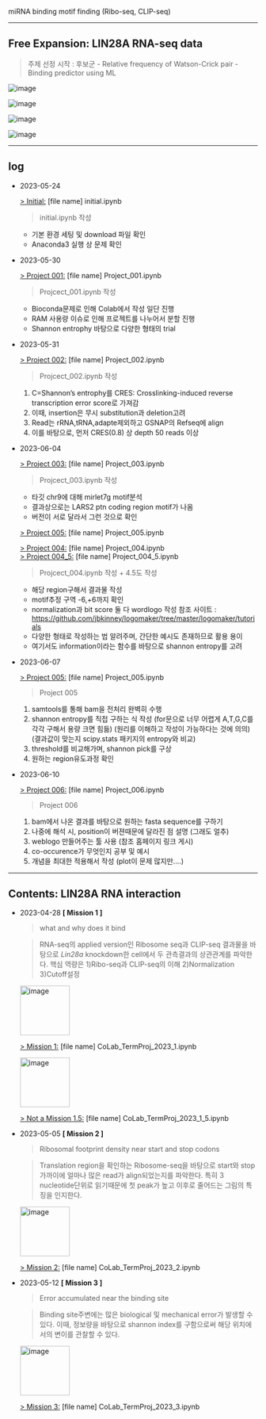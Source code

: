 miRNA binding motif finding (Ribo-seq, CLIP-seq)

____

## Free Expansion: LIN28A RNA-seq data 

  > 주제 선정 시작 : 후보군
    - Relative frequency of Watson-Crick pair
    - Binding predictor using ML

![image](https://github.com/WoobeenJeong/bioinfo1_jwb/assets/132027211/4f30d5d2-b7e1-4d47-9c27-7b044e673265)

![image](https://github.com/WoobeenJeong/bioinfo1_jwb/assets/132027211/bd1ffd8d-e8f5-4404-8aff-5155eb1c8b08)

![image](https://github.com/WoobeenJeong/bioinfo1_jwb/assets/132027211/a877d0a0-dfb4-4738-9a96-2c1481de6c54)

![image](https://github.com/WoobeenJeong/bioinfo1_jwb/assets/132027211/c94b6fcc-ecd1-4f54-a656-54d4dd52d2b8)

_______________________________________________
## log

* 2023-05-24
   
   [> Initial:](https://github.com/WoobeenJeong/bioinfo1_jwb/blob/main/initial.ipynb)
   [file name] initial.ipynb
  > initial.ipynb 작성
    - 기본 환경 세팅 및 download 파일 확인
    - Anaconda3 실행 상 문제 확인

* 2023-05-30
   
   [> Project 001:](https://github.com/WoobeenJeong/bioinfo1_jwb/blob/main/Project_001.ipynb)
   [file name] Project_001.ipynb
  > Projcect_001.ipynb 작성
    - Bioconda문제로 인해 Colab에서 작성 일단 진행 
    - RAM 사용량 이슈로 인해 프로젝트를 나누어서 분할 진행
    - Shannon entrophy 바탕으로 다양한 형태의 trial

* 2023-05-31

   [> Project 002:](https://github.com/WoobeenJeong/bioinfo1_jwb/blob/main/Project_002.ipynb)
   [file name] Project_002.ipynb
  > Projcect_002.ipynb 작성
    1) C=Shannon’s entrophy를 CRES: Crosslinking-induced reverse transcription error score로 가져감  
    2) 이때, insertion은 무시 substitution과 deletion고려  
    3) Read는 rRNA,tRNA,adapte제외하고 GSNAP의 Refseq에 align  
    4) 이를 바탕으로, 먼저 CRES(0.8) 상 depth  50 reads 이상

* 2023-06-04

   [> Project 003:](https://github.com/WoobeenJeong/bioinfo1_jwb/blob/main/Project_003.ipynb)
   [file name] Project_003.ipynb
  > Projcect_003.ipynb 작성
    - 타깃 chr9에 대해 mirlet7g motif분석
    - 결과상으로는 LARS2 ptn coding region motif가 나옴
    - 버전이 서로 달라서 그런 것으로 확인

   [> Project 005:](https://github.com/WoobeenJeong/bioinfo1_jwb/blob/main/Project_005.ipynb)
   [file name] Project_005.ipynb  

   [> Project 004:](https://github.com/WoobeenJeong/bioinfo1_jwb/blob/main/Project_004.ipynb)
   [file name] Project_004.ipynb  
   [> Project 004_5:](https://github.com/WoobeenJeong/bioinfo1_jwb/blob/main/Project_004_5.ipynb)
   [file name] Project_004_5.ipynb
   
  > Projcect_004.ipynb 작성 + 4.5도 작성
    - 해당 region구해서 결과물 작성
    - motif추정 구역 -6,+6까지 확인
    - normalization과 bit score 둘 다 wordlogo 작성
    참조 사이트 : https://github.com/jbkinney/logomaker/tree/master/logomaker/tutorials
    - 다양한 형태로 작성하는 법 알려주며, 간단한 예시도 존재하므로 활용 용이
    - 여기서도 information이라는 함수를 바탕으로 shannon entropy를 고려

* 2023-06-07

   [> Project 005:](https://github.com/WoobeenJeong/bioinfo1_jwb/blob/main/Project_005.ipynb)
   [file name] Project_005.ipynb  
  > Project 005  
    1. samtools를 통해 bam을 전처리 완벽히 수행
    2. shannon entropy를 직접 구하는 식 작성 
      (for문으로 너무 어렵게 A,T,G,C를 각각 구해서 용량 크면 힘듦)
      (원리를 이해하고 작성이 가능하다는 것에 의의)
      (결과값이 맞는지 scipy.stats 패키지의 entropy와 비교)
    4. threshold를 비교해가며, shannon pick를 구상
    5. 원하는 region유도과정 확인  

* 2023-06-10

   [> Project 006:](https://github.com/WoobeenJeong/bioinfo1_jwb/blob/main/Project_006.ipynb)
   [file name] Project_006.ipynb

  > Project 006  
    1. bam에서 나온 결과를 바탕으로 원하는 fasta sequence를 구하기
    2. 나중에 해석 시, position이 버젼때문에 달라진 점 설명 (그래도 얼추)
    3. weblogo 만들어주는 툴 사용 (참조 홈페이지 링크 게시)
    4. co-occurence가 무엇인지 공부 및 예시
    5. 개념을 최대한 적용해서 작성 (plot이 문제 많지만....)
 
_______________________________________________




## Contents: LIN28A RNA interaction
* 2023-04-28 **[ Mission 1 ]**
  > what and why does it bind
  
  > RNA-seq의 applied version인 Ribosome seq과 CLIP-seq 결과물을 바탕으로 *Lin28a* knockdown한 cell에서 두 관측결과의 상관관계를 파악한다. 핵심 역량은 1)Ribo-seq과 CLIP-seq의 이해 2)Normalization 3)Cutoff설정

  <p align="left">
  <img src="https://github.com/WoobeenJeong/bioinfo1_jwb/assets/132027211/7ca151d3-76b6-4f95-aecd-c722d0416f04" alt="image" width="auto" height="100">
  </p>

   [> Mission 1:](https://github.com/WoobeenJeong/bioinfo1_jwb/blob/main/CoLab_TermProj_2023_1.ipynb)
   [file name] CoLab_TermProj_2023_1.ipynb
 
  <p align="left">
  <img src="https://github.com/WoobeenJeong/bioinfo1_jwb/assets/132027211/76811af1-eac4-4fc0-b506-7267fd12e05e" alt="image" width="auto" height="100">
  </p>
   
   [> Not a Mission 1.5:](https://github.com/WoobeenJeong/bioinfo1_jwb/blob/main/CoLab_TermProj_2023_1_5.ipynb)
   [file name] CoLab_TermProj_2023_1_5.ipynb

* 2023-05-05 **[ Mission 2 ]**
  > Ribosomal footprint density near start and stop codons
  
  > Translation region을 확인하는 Ribosome-seq을 바탕으로 start와 stop가까이에 얼마나 많은 read가 align되었는지를 파악한다. 특히 3 nucleotide단위로 읽기때문에 첫 peak가 높고 이후로 줄어드는 그림의 특징을 인지한다. 
 
  <p align="left">
  <img src="https://github.com/WoobeenJeong/bioinfo1_jwb/assets/132027211/cb6520ea-825e-4c50-96fd-2c9de0f7a3df" alt="image" width="auto" height="100">
   </p>
  
   [> Mission 2:](https://github.com/WoobeenJeong/bioinfo1_jwb/blob/main/CoLab_TermProj_2023_2.ipynb)
   [file name] CoLab_TermProj_2023_2.ipynb

* 2023-05-12 **[ Mission 3 ]**
  > Error accumulated near the binding site
  
  > Binding site주변에는 많은 biological 및 mechanical error가 발생할 수 있다. 이때, 정보량을 바탕으로 shannon index를 구함으로써 해당 위치에서의 변이를 관찰할 수 있다.
  
   <p align="left">
  <img src="https://github.com/WoobeenJeong/bioinfo1_jwb/assets/132027211/fa606df3-c84c-4c16-9844-72dab6d55a55" alt="image" width="auto" height="100">
   </p>

   [> Mission 3:](https://github.com/WoobeenJeong/bioinfo1_jwb/blob/main/CoLab_TermProj_2023_3.ipynb)
   [file name] CoLab_TermProj_2023_3.ipynb

